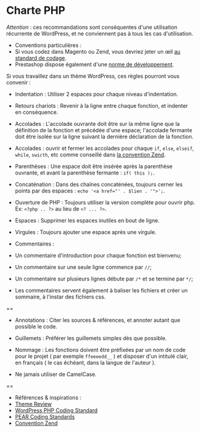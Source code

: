 Charte PHP
==========

*Attention* : ces recommandations sont conséquentes d'une utilisation récurrente de WordPress, et ne conviennent pas à tous les cas d'utilisation.

* Conventions particulières :
 * Si vous codez dans Magento ou Zend, vous devriez jeter un œil [au standard de codage](http://framework.zend.com/wiki/display/ZFDEV2/Coding+Standards).
 * Prestashop dispose également d'une [norme de développement](http://doc.prestashop.com/pages/viewpage.action?pageId=15171593).

Si vous travaillez dans un thème WordPress, ces règles pourront vous convenir :

* Indentation : Utiliser 2 espaces pour chaque niveau d'indentation.

* Retours chariots : Revenir à la ligne entre chaque fonction, et indenter en conséquence.

* Accolades : L'accolade ouvrante doit être sur la même ligne que la définition de la fonction et précédée d'une espace; l'accolade fermante doit être isolée sur la ligne suivant la dernière déclaration de la fonction.

* Accolades : ouvrir et fermer les accolades pour chaque `if`, `else`, `elseif`, `while`, `swicth`, etc comme conseillé dans [la convention Zend](http://framework.zend.com/manual/1.12/fr/coding-standard.coding-style.html).

* Parenthèses : Une espace doit être insérée après la parenthèse ouvrante, et avant la parenthèse fermante : `if( this );`.

* Concaténation : Dans des chaînes concaténées, toujours cerner les points par des espaces : `echo '<a href="' . $lien . '">';`.

* Ouverture de PHP : Toujours utiliser la version complète pour ouvrir php. Ex: `<?php .. ?>` au lieu de `<? ... ?>`.

* Espaces : Supprimer les espaces inutiles en bout de ligne.

* Virgules : Toujours ajouter une espace après une virgule.

* Commentaires :
 * Un commentaire d'introduction pour chaque fonction est bienvenu;
 * Un commentaire sur une seule ligne commence par `//`;
 * Un commentaire sur plusieurs lignes débute par `/*` et se termine par `*/`;
 * Les commentaires servent également à baliser les fichiers et créer un sommaire, à l'instar des fichiers css.

==

* Annotations : Citer les sources & références, et annoter autant que possible le code.

* Guillemets : Préférer les guillemets simples dès que possible.

* Nommage : Les fonctions doivent être préfixées par un nom de code pour le projet ( par exemple `ffeeeedd__` ) et disposer d'un intitulé clair, en français ( le cas échéant, dans la langue de l'auteur ).

* Ne jamais utiliser de CamelCase.
 
==

* Références & inspirations :
 * [Theme Review](http://codex.wordpress.org/Theme_Review)
 * [WordPress PHP Coding Standard](http://make.wordpress.org/core/handbook/coding-standards/php/)
 * [PEAR Coding Standards](http://pear.php.net/manual/en/standards.php)
 * [Convention Zend](http://framework.zend.com/manual/1.12/fr/coding-standard.coding-style.html)